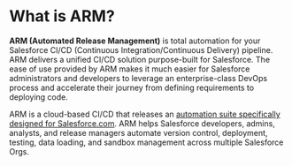 # What is ARM?

**ARM (Automated Release Management)** is total automation for your Salesforce CI/CD (Continuous Integration/Continuous Delivery) pipeline. ARM delivers a unified CI/CD solution purpose-built for Salesforce. The ease of use provided by ARM makes it much easier for Salesforce administrators and developers to leverage an enterprise-class DevOps process and accelerate their journey from defining requirements to deploying code.

ARM is a cloud-based CI/CD that releases an [automation suite specifically designed for Salesforce.com](https://www.autorabit.com/automated-release-management/). ARM helps Salesforce developers, admins, analysts, and release managers automate version control, deployment, testing, data loading, and sandbox management across multiple Salesforce Orgs.
